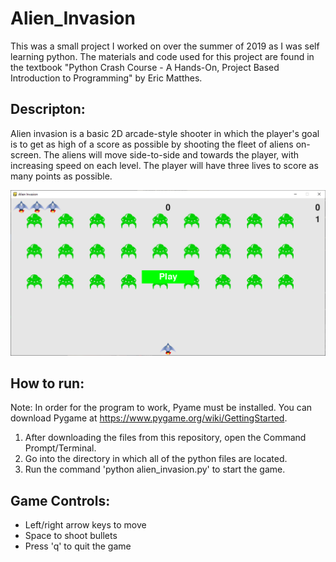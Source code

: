 # Alien_Invasion

This was a small project I worked on over the summer of 2019 as I was self learning python. The materials and code used for this project 
are found in the textbook "Python Crash Course - A Hands-On, Project Based Introduction to Programming" by Eric Matthes.

## Descripton:
Alien invasion is a basic 2D arcade-style shooter in which the player's goal is to get as high of a score as possible by shooting the
fleet of aliens on-screen. The aliens will move side-to-side and towards the player, with increasing speed on each level. The player will
have three lives to score as many points as possible.

![](alien_invasion/images/alien_invasion.png)

## How to run:
Note: In order for the program to work, Pyame must be installed. You can download Pygame at https://www.pygame.org/wiki/GettingStarted.

1. After downloading the files from this repository, open the Command Prompt/Terminal.
2. Go into the directory in which all of the python files are located.
3. Run the command 'python alien_invasion.py' to start the game.

## Game Controls:
- Left/right arrow keys to move
- Space to shoot bullets
- Press 'q' to quit the game

